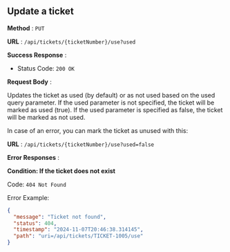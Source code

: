## Update a ticket

**Method** : `PUT`

**URL** : `/api/tickets/{ticketNumber}/use?used`

 **Success Response** :

- Status Code: `200 OK`

**Request Body** :

Updates the ticket as used (by default) or as not used based on the used query parameter. If the used parameter is not specified, the ticket will be marked as used (true).
If the used parameter is specified as false, the ticket will be marked as not used.

In case of an error, you can mark the ticket as unused with this:

**URL** : `/api/tickets/{ticketNumber}/use?used=false`

**Error Responses** :

**Condition: If the ticket does not exist**

Code: ```404 Not Found``` 

Error Example:

```json
{
  "message": "Ticket not found",
  "status": 404,
  "timestamp": "2024-11-07T20:46:38.314145",
  "path": "uri=/api/tickets/TICKET-1005/use"
}
```
